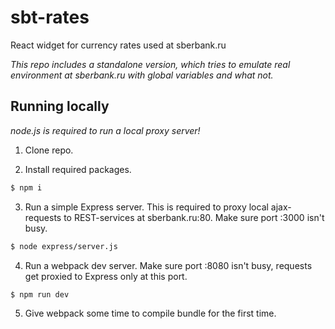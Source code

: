 # sbt-rates
React widget for currency rates used at sberbank.ru


*This repo includes a standalone version, which tries to emulate real environment at sberbank.ru with global variables and what not.*


## Running locally

*node.js is required to run a local proxy server!*

1. Clone repo.

2. Install required packages.
```bash
$ npm i
```

3. Run a simple Express server. This is required to proxy local ajax-requests to REST-services at sberbank.ru:80. Make sure port :3000 isn't busy.
```bash
$ node express/server.js
```

4. Run a webpack dev server. Make sure port :8080 isn't busy, requests get proxied to Express only at this port.
```bash
$ npm run dev
```

5. Give webpack some time to compile bundle for the first time.
